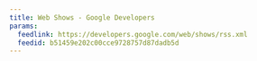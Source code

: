 ```yaml
---
title: Web Shows - Google Developers
params:
  feedlink: https://developers.google.com/web/shows/rss.xml
  feedid: b51459e202c00cce9728757d87dadb5d
---
```


